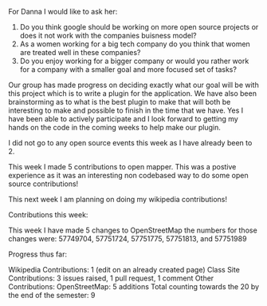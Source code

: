 For Danna I would like to ask her:
1. Do you think google should be working on more open source projects or does it not work with the companies buisness model?
2. As a women working for a big tech company do you think that women are treated well in these companies?
3. Do you enjoy working for a bigger company or would you rather work for a company with a smaller goal and more focused set of tasks?

Our group has made progress on deciding exactly what our goal will be with this project which is to write a plugin for the application.
We have also been brainstorming as to what is the best plugin to make that will both be interesting to make and possible to finish in the
time that we have. Yes I have been able to actively participate and I look forward to getting my hands on the code in the coming weeks
to help make our plugin. 

I did not go to any open source events this week as I have already been to 2.

This week I made 5 contributions to open mapper. This was a postive experience as it was an interesting non codebased way to do some open
source contributions!

This next week I am planning on doing my wikipedia contributions!



Contributions this week:

This week I have made 5 changes to OpenStreetMap the numbers for those changes were: 57749704, 57751724, 57751775, 57751813, and 57751989

Progress thus far:

Wikipedia Contributions: 1 (edit on an already created page)
Class Site Contributions: 3 issues raised, 1 pull request, 1 comment
Other Contributions:
OpenStreetMap: 5 additions
Total counting towards the 20 by the end of the semester: 9
